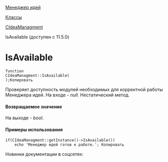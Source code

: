 [Менеджер идей](/api_help/ideamanagment/index.php)

[Классы](/api_help/ideamanagment/reference/index.php)

[CIdeaManagment](/api_help/ideamanagment/reference/cideamanagment/index.php)

IsAvailable (доступен с 11.5.0)

IsAvailable
===========

```
function
CIdeaManagment::IsAvailable(
);Копировать
```

Проверяет доступность модулей необходимых для корректной работы Менеджера идей. На входе - *null*. Нестатический метод.

#### Возвращаемое значение

На выходе - *bool*.

#### Примеры использования

```
if(CIdeaManagment::getInstance()->IsAvailable())
	echo 'Менеджер идей готов к работе.'; Копировать
```

Новинки документации в соцсетях: